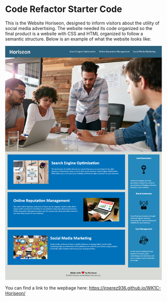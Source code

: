 # Code Refactor Starter Code
  This is the Website Horiseon, designed to inform visitors about the utility of social media advertising.
  The website needed its code organized so the final product is a website with CSS and HTML organized to follow a semantic structure.
  Below is an example of what the website looks like:

![Screenshot](./assets/images/HoriseonCap.png)

You can find a link to the wepbage here: https://jrperez936.github.io/WK1C-Horiseon/
